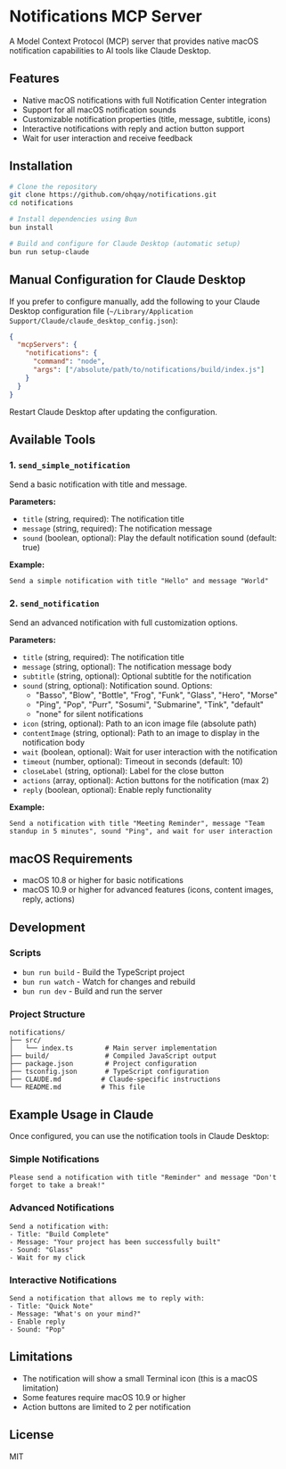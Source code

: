 # Notifications MCP Server

A Model Context Protocol (MCP) server that provides native macOS notification capabilities to AI tools like Claude Desktop.

## Features

- Native macOS notifications with full Notification Center integration
- Support for all macOS notification sounds
- Customizable notification properties (title, message, subtitle, icons)
- Interactive notifications with reply and action button support
- Wait for user interaction and receive feedback

## Installation

```bash
# Clone the repository
git clone https://github.com/ohqay/notifications.git
cd notifications

# Install dependencies using Bun
bun install

# Build and configure for Claude Desktop (automatic setup)
bun run setup-claude
```

## Manual Configuration for Claude Desktop

If you prefer to configure manually, add the following to your Claude Desktop configuration file (`~/Library/Application Support/Claude/claude_desktop_config.json`):

```json
{
  "mcpServers": {
    "notifications": {
      "command": "node",
      "args": ["/absolute/path/to/notifications/build/index.js"]
    }
  }
}
```

Restart Claude Desktop after updating the configuration.

## Available Tools

### 1. `send_simple_notification`

Send a basic notification with title and message.

**Parameters:**
- `title` (string, required): The notification title
- `message` (string, required): The notification message
- `sound` (boolean, optional): Play the default notification sound (default: true)

**Example:**
```
Send a simple notification with title "Hello" and message "World"
```

### 2. `send_notification`

Send an advanced notification with full customization options.

**Parameters:**
- `title` (string, required): The notification title
- `message` (string, optional): The notification message body
- `subtitle` (string, optional): Optional subtitle for the notification
- `sound` (string, optional): Notification sound. Options:
  - "Basso", "Blow", "Bottle", "Frog", "Funk", "Glass", "Hero", "Morse"
  - "Ping", "Pop", "Purr", "Sosumi", "Submarine", "Tink", "default"
  - "none" for silent notifications
- `icon` (string, optional): Path to an icon image file (absolute path)
- `contentImage` (string, optional): Path to an image to display in the notification body
- `wait` (boolean, optional): Wait for user interaction with the notification
- `timeout` (number, optional): Timeout in seconds (default: 10)
- `closeLabel` (string, optional): Label for the close button
- `actions` (array, optional): Action buttons for the notification (max 2)
- `reply` (boolean, optional): Enable reply functionality

**Example:**
```
Send a notification with title "Meeting Reminder", message "Team standup in 5 minutes", sound "Ping", and wait for user interaction
```

## macOS Requirements

- macOS 10.8 or higher for basic notifications
- macOS 10.9 or higher for advanced features (icons, content images, reply, actions)

## Development

### Scripts

- `bun run build` - Build the TypeScript project
- `bun run watch` - Watch for changes and rebuild
- `bun run dev` - Build and run the server

### Project Structure

```
notifications/
├── src/
│   └── index.ts        # Main server implementation
├── build/              # Compiled JavaScript output
├── package.json        # Project configuration
├── tsconfig.json       # TypeScript configuration
├── CLAUDE.md          # Claude-specific instructions
└── README.md          # This file
```

## Example Usage in Claude

Once configured, you can use the notification tools in Claude Desktop:

### Simple Notifications
```
Please send a notification with title "Reminder" and message "Don't forget to take a break!"
```

### Advanced Notifications
```
Send a notification with:
- Title: "Build Complete"
- Message: "Your project has been successfully built"
- Sound: "Glass"
- Wait for my click
```

### Interactive Notifications
```
Send a notification that allows me to reply with:
- Title: "Quick Note"
- Message: "What's on your mind?"
- Enable reply
- Sound: "Pop"
```

## Limitations

- The notification will show a small Terminal icon (this is a macOS limitation)
- Some features require macOS 10.9 or higher
- Action buttons are limited to 2 per notification

## License

MIT